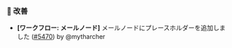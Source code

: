 ### 🚀 改善

- **[ワークフロー: メールノード]** メールノードにプレースホルダーを追加しました ([#5470](https://github.com/nocobase/nocobase/pull/5470)) by @mytharcher

